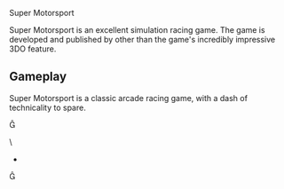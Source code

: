 Super Motorsport

Super Motorsport is an excellent simulation racing game. The game is developed and published by                                                                                                                                           other than the game's incredibly impressive 3DO feature.     
  

## Gameplay  

Super Motorsport is a classic arcade racing game, with a dash of technicality to spare.                           
      



\ 

*                                                                                                                                                           
   
                                    
  

